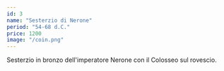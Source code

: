 ```yaml
---
id: 3
name: "Sesterzio di Nerone"
period: "54-68 d.C."
price: 1200
image: "/coin.png"
---
```

Sesterzio in bronzo dell'imperatore Nerone con il Colosseo sul rovescio.
